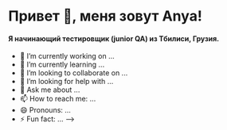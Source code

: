 # Привет 👋, меня зовут Anya!
#### Я начинающий тестировщик (junior QA) из Тбилиси, Грузия.

- 🔭 I’m currently working on ...
- 🌱 I’m currently learning ...
- 👯 I’m looking to collaborate on ...
- 🤔 I’m looking for help with ...
- 💬 Ask me about ...
- 📫 How to reach me: ...
- 😄 Pronouns: ...
- ⚡ Fun fact: ...
-->
